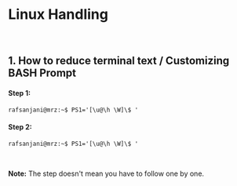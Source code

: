 # Linux Handling

&nbsp;

## 1. How to reduce terminal text / Customizing BASH Prompt

#### Step 1:
```console
rafsanjani@mrz:~$ PS1='[\u@\h \W]\$ '
```
#### Step 2:
```console
rafsanjani@mrz:~$ PS1='[\u@\h \W]\$ '
```
&nbsp;
&nbsp;

**Note:** The step doesn't mean you have to follow one by one.
